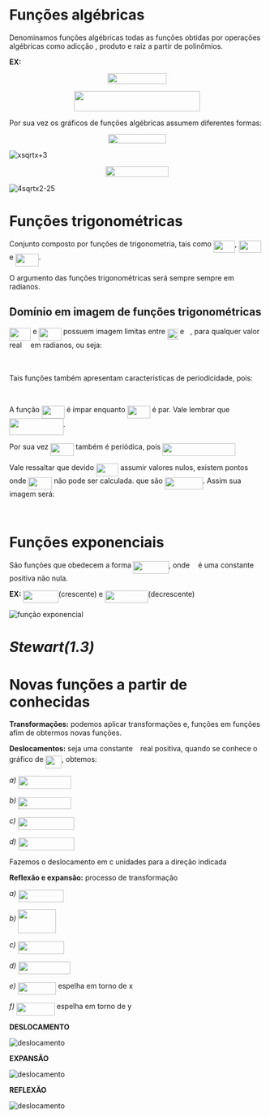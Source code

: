 ﻿# Funções algébricas

Denominamos funções algébricas todas as funções obtidas por operações algébricas como adicção , produto e raiz a partir de polinômios.

**EX:**

<p align="center"><img src="/funcoes/tex/d15a8f3a919d6fe61af47667b8742e39.svg?invert_in_darkmode&sanitize=true" align=middle width=115.43369475pt height=20.91216765pt/></p>

<p align="center"><img src="/funcoes/tex/628c5a851e7af67c70b57558c7fcd9b8.svg?invert_in_darkmode&sanitize=true" align=middle width=248.52812160000002pt height=39.7890306pt/></p>

Por sua vez os gráficos de funções algébricas assumem diferentes formas:

<p align="center"><img src="/funcoes/tex/56cf188fb244bd8a0b68b63142957d59.svg?invert_in_darkmode&sanitize=true" align=middle width=114.71451255000001pt height=18.482861099999997pt/></p>

![xsqrtx+3](./res/xsqrtx+3.png)

<p align="center"><img src="/funcoes/tex/599386000a8776d5157b98ccd61ed971.svg?invert_in_darkmode&sanitize=true" align=middle width=123.29344665pt height=20.91216765pt/></p>

![4sqrtx2-25](./res/4sqrtx2-25.png)

# Funções trigonométricas

Conjunto composto por funções de trigonometria, tais como <img src="/funcoes/tex/eeb497a3d967b437f4465b6aa5fbf4e8.svg?invert_in_darkmode&sanitize=true" align=middle width=42.36310814999999pt height=24.65753399999998pt/>, <img src="/funcoes/tex/fdffb403788d826e2a243e2c8c4b2fec.svg?invert_in_darkmode&sanitize=true" align=middle width=44.18957399999999pt height=24.65753399999998pt/> e <img src="/funcoes/tex/77e8e5d6eb5394cbcbd5c84cadd61253.svg?invert_in_darkmode&sanitize=true" align=middle width=45.92478659999999pt height=24.65753399999998pt/>.

O argumento das funções trigonométricas será sempre sempre em radianos.

## Domínio em imagem de funções trigonométricas 

<img src="/funcoes/tex/eeb497a3d967b437f4465b6aa5fbf4e8.svg?invert_in_darkmode&sanitize=true" align=middle width=42.36310814999999pt height=24.65753399999998pt/> e <img src="/funcoes/tex/fdffb403788d826e2a243e2c8c4b2fec.svg?invert_in_darkmode&sanitize=true" align=middle width=44.18957399999999pt height=24.65753399999998pt/> possuem imagem limitas entre <img src="/funcoes/tex/e11a8cfcf953c683196d7a48677b2277.svg?invert_in_darkmode&sanitize=true" align=middle width=21.00464354999999pt height=21.18721440000001pt/> e <img src="/funcoes/tex/034d0a6be0424bffe9a6e7ac9236c0f5.svg?invert_in_darkmode&sanitize=true" align=middle width=8.219209349999991pt height=21.18721440000001pt/>, para qualquer valor real <img src="/funcoes/tex/332cc365a4987aacce0ead01b8bdcc0b.svg?invert_in_darkmode&sanitize=true" align=middle width=9.39498779999999pt height=14.15524440000002pt/> em radianos, ou seja:

<p align="center"><img src="/funcoes/tex/47484542584a7dab4ab506907a6ac25b.svg?invert_in_darkmode&sanitize=true" align=middle width=239.9766666pt height=16.438356pt/></p>

Tais funções também apresentam caracteristicas de periodicidade, pois:

<p align="center"><img src="/funcoes/tex/5667893ce8f0dfe38840cf2eecba17c5.svg?invert_in_darkmode&sanitize=true" align=middle width=294.39479685pt height=16.438356pt/></p>

A função <img src="/funcoes/tex/fb9dd87ee5c46cc6f1bac5ad989387d4.svg?invert_in_darkmode&sanitize=true" align=middle width=45.416004149999985pt height=24.65753399999998pt/> é ímpar enquanto <img src="/funcoes/tex/0a56d64204ad3484af8f8a1039645666.svg?invert_in_darkmode&sanitize=true" align=middle width=44.96775524999999pt height=24.65753399999998pt/> é par. Vale lembrar que <img src="/funcoes/tex/94dbcf620349c5f670c3c1dc40b72a06.svg?invert_in_darkmode&sanitize=true" align=middle width=106.52471279999997pt height=33.20539859999999pt/>.

Por sua vez <img src="/funcoes/tex/77e8e5d6eb5394cbcbd5c84cadd61253.svg?invert_in_darkmode&sanitize=true" align=middle width=45.92478659999999pt height=24.65753399999998pt/> também é periódica, pois <img src="/funcoes/tex/51332b4d06c349bb85de370cdcf5fc57.svg?invert_in_darkmode&sanitize=true" align=middle width=143.81848139999997pt height=24.65753399999998pt/>

Vale ressaltar que devido <img src="/funcoes/tex/fdffb403788d826e2a243e2c8c4b2fec.svg?invert_in_darkmode&sanitize=true" align=middle width=44.18957399999999pt height=24.65753399999998pt/> assumir valores nulos, existem pontos onde <img src="/funcoes/tex/4c2cf48fb9a7a8061f1cbf4443b442ce.svg?invert_in_darkmode&sanitize=true" align=middle width=46.67255009999999pt height=24.65753399999998pt/> não pode ser calculada. que são <img src="/funcoes/tex/7acb0f2c8b77e6392e6ed6a5a5a1d7ad.svg?invert_in_darkmode&sanitize=true" align=middle width=75.10459604999998pt height=24.65753399999998pt/>. Assim sua imagem será:

<p align="center"><img src="/funcoes/tex/71653fe91b2ede7a0e925eb7e6e44a25.svg?invert_in_darkmode&sanitize=true" align=middle width=196.43069325pt height=16.438356pt/></p>

# Funções exponenciais

São funções que obedecem a forma <img src="/funcoes/tex/ac8e6428d221ae9dc4bf5ff208fb214f.svg?invert_in_darkmode&sanitize=true" align=middle width=70.05899174999999pt height=24.65753399999998pt/>, onde <img src="/funcoes/tex/44bc9d542a92714cac84e01cbbb7fd61.svg?invert_in_darkmode&sanitize=true" align=middle width=8.68915409999999pt height=14.15524440000002pt/> é uma constante positiva não nula.

**EX:** <img src="/funcoes/tex/78132c8d9e1c7104b8b0c9f118f68ef2.svg?invert_in_darkmode&sanitize=true" align=middle width=69.589047pt height=24.65753399999998pt/>(crescente) e <img src="/funcoes/tex/1f086ca8b728f02a23f3b895c6780ad7.svg?invert_in_darkmode&sanitize=true" align=middle width=85.11413954999999pt height=24.65753399999998pt/>(decrescente) 

![função exponencial](./res/funcao-exponencial.png)

# *Stewart(1.3)*
# Novas funções a partir de conhecidas

**Transformações:** podemos aplicar transformações e, funções em funções afim de obtermos novas funções.

**Deslocamentos:** seja uma constante <img src="/funcoes/tex/3e18a4a28fdee1744e5e3f79d13b9ff6.svg?invert_in_darkmode&sanitize=true" align=middle width=7.11380504999999pt height=14.15524440000002pt/> real positiva,
quando se conhece o gráfico de <img src="/funcoes/tex/7997339883ac20f551e7f35efff0a2b9.svg?invert_in_darkmode&sanitize=true" align=middle width=31.99783454999999pt height=24.65753399999998pt/>, obtemos:

*a)* <img src="/funcoes/tex/4c0882f72a8933cc2661116315f641ff.svg?invert_in_darkmode&sanitize=true" align=middle width=104.38145189999997pt height=24.65753399999998pt/>

*b)* <img src="/funcoes/tex/0abe3092b859d17472a9a4f8747478a4.svg?invert_in_darkmode&sanitize=true" align=middle width=104.38145189999997pt height=24.65753399999998pt/>

*c)* <img src="/funcoes/tex/86d155d1ee392aa037553f6fabf8f196.svg?invert_in_darkmode&sanitize=true" align=middle width=110.77416899999999pt height=24.65753399999998pt/>

*d)* <img src="/funcoes/tex/5b6711fe2237751f2c3e258f52d0d1e7.svg?invert_in_darkmode&sanitize=true" align=middle width=110.77416899999999pt height=24.65753399999998pt/>

Fazemos o deslocamento em c unidades para a direção indicada

**Reflexão e expansão:** processo de transformação

*a)* <img src="/funcoes/tex/1f6f45365f2e55d2b1a567ae10e0a9ad.svg?invert_in_darkmode&sanitize=true" align=middle width=89.76970364999998pt height=24.65753399999998pt/>

*b)* <img src="/funcoes/tex/a3f29ec533445f61284cbc18c1a51e4b.svg?invert_in_darkmode&sanitize=true" align=middle width=74.55205064999998pt height=46.940609099999996pt/>

*c)* <img src="/funcoes/tex/ff59f3d2297a3da3826d1d46a222b881.svg?invert_in_darkmode&sanitize=true" align=middle width=90.682977pt height=24.65753399999998pt/>

*d)* <img src="/funcoes/tex/6d3d2a876f08b4837d052a159d2e0df8.svg?invert_in_darkmode&sanitize=true" align=middle width=102.01213274999998pt height=24.65753399999998pt/>

*e)* <img src="/funcoes/tex/0d46d8ba28b82cd6a7f4dd6119a445d4.svg?invert_in_darkmode&sanitize=true" align=middle width=75.35010449999999pt height=24.65753399999998pt/> espelha em torno de x

*f)* <img src="/funcoes/tex/bf2235f1193ed89a6e2dd3253a47bd08.svg?invert_in_darkmode&sanitize=true" align=middle width=75.35010449999999pt height=24.65753399999998pt/> espelha em torno de y

**DESLOCAMENTO**

![deslocamento](./res/deslocamento.png)

**EXPANSÃO**

![deslocamento](./res/expansao.png)

**REFLEXÃO**

![deslocamento](./res/reflexao.png)
